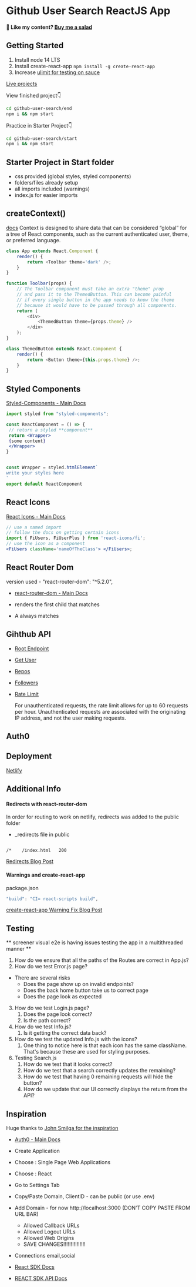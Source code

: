 # Github User Search ReactJS App

**🥗 Like my content? [Buy me a salad](https://www.buymeacoffee.com/nikolaya)**

## Getting Started

1. Install node 14 LTS
2. Install create-react-app `npm install -g create-react-app`
3. Increase [ulimit for testing on sauce](https://support.saucelabs.com/hc/en-us/articles/115005571668)

[Live projects](https://www.nikolay.tech/)

View finished project👇

```bash
cd github-user-search/end
npm i && npm start
```

Practice in Starter Project👇

```bash
cd github-user-search/start
npm i && npm start
```

## Starter Project in Start folder

- css provided (global styles, styled components)
- folders/files already setup
- all imports included (warnings)
- index.js for easier imports

## createContext()

[docs](https://reactjs.org/docs/context.html#when-to-use-context)
Context is designed to share data that can be considered “global” for a tree of React components, such as the current authenticated user, theme, or preferred language.

```js
class App extends React.Component {
	render() {
		return <Toolbar theme='dark' />;
	}
}

function Toolbar(props) {
	// The Toolbar component must take an extra "theme" prop
	// and pass it to the ThemedButton. This can become painful
	// if every single button in the app needs to know the theme
	// because it would have to be passed through all components.
	return (
		<div>
			<ThemedButton theme={props.theme} />
		</div>
	);
}

class ThemedButton extends React.Component {
	render() {
		return <Button theme={this.props.theme} />;
	}
}
```

## Styled Components

[Styled-Components - Main Docs](https://styled-components.com/)

```jsx
import styled from "styled-components";

const ReactComponent = () => {
 // return a styled **component**
 return <Wrapper>
 {some content}
 </Wrapper>
}


const Wrapper = styled.htmlElement`
write your styles here
`
export default ReactComponent
```

## React Icons

[React Icons - Main Docs](https://react-icons.github.io/react-icons/)

```jsx
// use a named import
// follow the docs on getting certain icons
import { FiUsers, FiUserPlus } from 'react-icons/fi';
// use the icon as a component
<FiUsers className='nameOfTheClass'> </FiUsers>;
```

## React Router Dom

version used - "react-router-dom": "^5.2.0",

- [react-router-dom - Main Docs](https://reactrouter.com/web/guides/quick-start)

- <Switch> renders the first child <Route> that matches
- A <Route path="*"> always matches

## Gihthub API

- [Root Endpoint](https://api.github.com)
- [Get User](https://api.github.com/users/nadvolod)
- [Repos](https://api.github.com/users/nadvolod/repos?per_page=1)
- [Followers](https://api.github.com/users/nadvolod/followers)
- [Rate Limit](https://api.github.com/rate_limit)

  For unauthenticated requests, the rate limit allows for up to 60 requests per hour. Unauthenticated requests are associated with the originating IP address, and not the user making requests.

## Auth0

## Deployment

[Netlify](https://www.netlify.com/)

## Additional Info

#### Redirects with react-router-dom

In order for routing to work on netlify, redirects was added to the public folder

- \_redirects file in public

```

/*    /index.html   200

```

[Redirects Blog Post](https://dev.to/dance2die/page-not-found-on-netlify-with-react-router-58mc)

#### Warnings and create-react-app

package.json

```js
"build": "CI= react-scripts build",
```

[create-react-app Warning Fix Blog Post](https://community.netlify.com/t/how-to-fix-build-failures-with-create-react-app-in-production/17752)

## Testing

** screener visual e2e is having issues testing the app in a multithreaded manner **

1. How do we ensure that all the paths of the Routes are correct in App.js?
2. How do we test Error.js page?

- There are several risks
  - Does the page show up on invalid endpoints?
  - Does the back home button take us to correct page
  - Does the page look as expected

3. How do we test Login.js page?
   1. Does the page look correct?
   2. Is the path correct?
4. How do we test Info.js?
   1. Is it getting the correct data back?
5. How do we test the updated Info.js with the icons?
   1. One thing to notice here is that each icon has the same className. That's because these are used for styling purposes.
6. Testing Search.js
   1. How do we test that it looks correct?
   2. How do we test that a search correctly updates the remaining?
   3. How do we test that having 0 remaining requests will hide the button?
   4. How do we update that our UI correctly displays the return from the API?

## Inspiration

Huge thanks to [John Smilga for the inspiration](https://github.com/john-smilga/starter-project-react-github-search-users)

- [Auth0 - Main Docs](https://auth0.com/)

- Create Application
- Choose : Single Page Web Applications
- Choose : React
- Go to Settings Tab
- Copy/Paste Domain, ClientID - can be public (or use .env)
- Add Domain -
  for now http://localhost:3000 (DON'T COPY PASTE FROM URL BAR)

  - Allowed Callback URLs
  - Allowed Logout URLs
  - Allowed Web Origins
  - SAVE CHANGES!!!!!!!!!!!!!!!

- Connections
  email,social

- [React SDK Docs](https://auth0.com/docs/libraries/auth0-react)
- [REACT SDK API Docs](https://auth0.github.io/auth0-react/)
